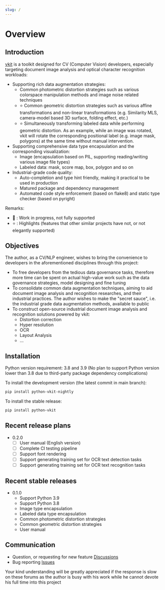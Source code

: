 ```yaml
---
slug: /
---
```


# Overview

## Introduction

[vkit](https://github.com/vkit-dev/vkit) is a toolkit designed for CV (Computer Vision) developers, especially targeting document image analysis and optical character recognition workloads:

* Supporting rich data augmentation strategies:
  * Common photometric distortion strategies such as various colorspace manipulation methods and image noise related techniques
  * ⭐ Common geometric distortion strategies such as various affine transformations and non-linear transformations (e.g. Similarity MLS, camera-model based 3D surface, folding effect, etc.)
  * ⭐ Simultaneously transforming labeled data while performing geometric distortion. As an example, while an image was rotated, vkit will rotate the corresponding positional label (e.g. image mask, polygons) at the same time without manual intervention.
* Supporting comprehensive data type encapsulation and the corresponding visualization:
  * Image (encapsulation based on PIL, supporting reading/writing various image file types)
  * Labeled data: mask, score map, box, polygon and so on
* Industrial-grade code quality:
  * Auto-completion and type hint friendly, making it practical to be used in production
  * Matured package and dependency management
  * Automated code style enforcement (based on flake8) and static type checker (based on pyright)

Remarks:
* 🚧 : Work in progress, not fully supported
* ⭐ : Highlights (features that other similar projects have not, or not elegantly supported)

## Objectives

The author, as a CV/NLP engineer, wishes to bring the convenience to developers in the aforementioned disciplines through this project:

* To free developers from the tedious data governance tasks, therefore more time can be spent on actual high-value work such as the data governance strategies, model designing and fine tuning
* To consolidate common data augmentation techniques, aiming to aid document image analysis and recognition researches, and their industrial practices. The author wishes to make the "secret sauce", i.e. the industrial grade data augmentation methods, available to public
* To construct open-source industrial document image analysis and recognition solutions powered by vkit:
  * Distortion correction
  * Hyper resolution
  * OCR
  * Layout Analysis
  * ...

## Installation

Python version requirement: 3.8 and 3.9 (No plan to support Python version lower than 3.8 due to third-party package dependency complications)

To install the development version (the latest commit in main branch):

```bash
pip install python-vkit-nightly
```

To install the stable release:

```bash
pip install python-vkit
```

## Recent release plans

* 0.2.0
  - [ ] User manual (English version)
  - [ ] Complete CI testing pipeline
  - [ ] Support font rendering
  - [ ] Support generating training set for OCR text detection tasks
  - [ ] Support generating training set for OCR text recognition tasks

## Recent stable releases

* 0.1.0
  - Support Python 3.9
  - Support Python 3.8
  - Image type encapsulation
  - Labeled data type encapsulation
  - Common photometric distortion strategies
  - Common geometric distortion strategies
  - User manual

<!---
## Funding
TODO: Setup a patreon account.
-->

## Communication

* Question, or requesting for new feature [Discussions](https://github.com/vkit-dev/vkit/discussions)
* Bug reporting [Issues](https://github.com/vkit-dev/vkit/issues)

Your kind understanding will be greatly appreciated if the response is slow on these forums as the author is busy with his work while he cannot devote his full time into this project
